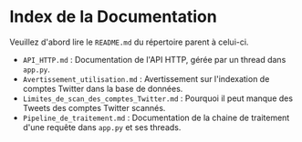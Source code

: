 # Index de la Documentation

Veuillez d'abord lire le `README.md` du répertoire parent à celui-ci.

* `API_HTTP.md` : Documentation de l'API HTTP, gérée par un thread dans `app.py`.
* `Avertissement_utilisation.md` : Avertissement sur l'indexation de comptes Twitter dans la base de données.
* `Limites_de_scan_des_comptes_Twitter.md` : Pourquoi il peut manque des Tweets des comptes Twitter scannés.
* `Pipeline_de_traitement.md` : Documentation de la chaine de traitement d'une requête dans `app.py` et ses threads.
